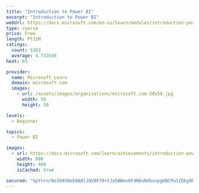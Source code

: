 ```yaml
---
title: "Introduction to Power BI"
excerpt: "Introduction to Power BI"
webUrl: https://docs.microsoft.com/en-us/learn/modules/introduction-power-bi/
type: course
price: Free
length: PT31M
ratings:
  count: 5363
  average: 4.733545
heat: 65

provider:
  name: Microsoft Learn
  domain: microsoft.com
  images:
    - url: /assets/images/organizations/microsoft.com-50x50.jpg
      width: 50
      height: 50

levels:
  - Beginner

topics:
  - Power BI

images:
  - url: https://docs.microsoft.com/learn/achievements/introduction-power-bi-social.png
    width: 800
    height: 400
    isCached: true

secured: "VpY+cn/Bo304hDeE0A0lJQV0F70+IJa5BWov6FdN6xNXbxspgKNCPu1ZQkg9Rp48IpuuDPnyZUyEJmXr4eaa/PMXhU+77cVIEmfujQzmA1nwy8PG90c/uJ1n40D/r6MwYujr+113FgS63/rDOVIMDmSx9y0hRomycSHdxfDaXD7DHbmb5cd2Vd4sKNqPP+5fQfbwP2y29PyImqzk2rp1NB87aZi/A1IhrzWfT8ENIeqfK8/8vmyLQpl40skWcbMnCUlGhx/jkwIT5jTG0LBkqI3n/cyRhxLUjgUXXxjxltZUos/9J5wvcYUEL3q74VLiaYF0id8F1ikhaVtJR8vmwiDVwgwoqLDzI+kVdwQQU3rh/+nLbiHxuL4rPj73RL+yLxYELal8+j8ewdnrYXXU3XpbYCHx6WVMO3/Zj5V9xys=;Co2E3IF+sIgy3JKf5RAB9g=="
---
```


